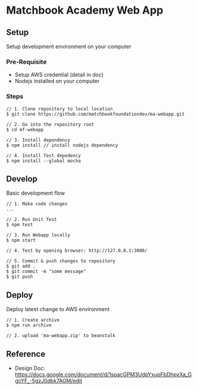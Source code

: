 # Matchbook Academy Web App

## Setup

Setup development environment on your computer

### Pre-Requisite

* Setup AWS credential (detail in doc)
* Nodejs installed on your computer

### Steps

```
// 1. Clone repository to local location
$ git clone https://github.com/matchbookfoundationdev/ma-webapp.git

// 2. Go into the repository root
$ cd mf-webapp

// 3. Install dependency
$ npm install // install nodejs dependency

// 4. Install Test depedency
$ npm install --global mocha
```

## Develop

Basic development flow

```
// 1. Make code changes
...

// 2. Run Unit Test
$ npm test

// 3. Run Webapp locally
$ npm start

// 4. Test by opening browser: http://127.0.0.1:3000/

// 5. Commit & push changes to repository
$ git add .
$ git commit -m "some message"
$ git push
```

## Deploy

Deploy latest change to AWS environment

```
// 1. Create archive
$ npm run archive

// 2. upload 'ma-webapp.zip' to beanstalk
```

## Reference

* Design Doc: https://docs.google.com/document/d/1spacGPM3UdpYxupFbDhpxXa_GgcYF_-5gzJ0dbk7AGM/edit
